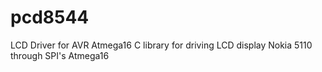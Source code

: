 # pcd8544
LCD Driver for AVR Atmega16
C library for driving LCD display Nokia 5110 through SPI's Atmega16
